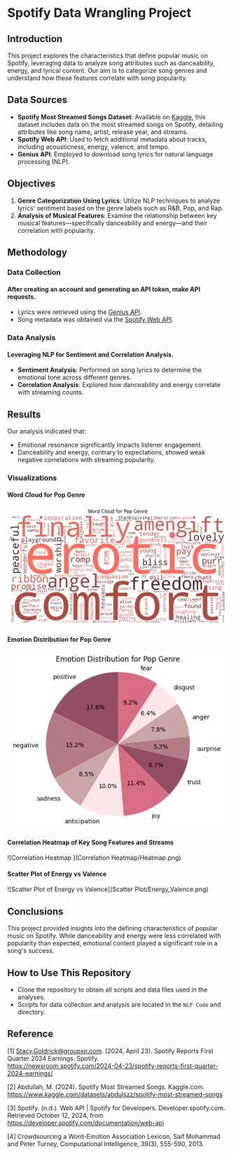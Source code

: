 # Spotify Data Wrangling Project

## Introduction
This project explores the characteristics that define popular music on Spotify, leveraging data to analyze song attributes such as danceability, energy, and lyrical content. Our aim is to categorize song genres and understand how these features correlate with song popularity.

## Data Sources
- **Spotify Most Streamed Songs Dataset**: Available on [Kaggle](https://www.kaggle.com/datasets/abdulszz/spotify-most-streamed-songs), this dataset includes data on the most streamed songs on Spotify, detailing attributes like song name, artist, release year, and streams.
- **Spotify Web API**: Used to fetch additional metadata about tracks, including acousticness, energy, valence, and tempo.
- **Genius API**: Employed to download song lyrics for natural language processing (NLP).

## Objectives
1. **Genre Categorization Using Lyrics**: Utilize NLP techniques to analyze lyrics' sentiment based on the genre labels such as R&B, Pop, and Rap.
2. **Analysis of Musical Features**: Examine the relationship between key musical features—specifically danceability and energy—and their correlation with popularity.

## Methodology
### Data Collection
#### After creating an account and generating an API token, make API requests.
- Lyrics were retrieved using the [Genius API](https://genius.com/api-clients).
- Song metadata was obtained via the [Spotify Web API](https://developer.spotify.com/documentation/web-api).

### Data Analysis
#### Leveraging NLP for Sentiment and Correlation Analysis. 
- **Sentiment Analysis**: Performed on song lyrics to determine the emotional tone across different genres.
- **Correlation Analysis**: Explored how danceability and energy correlate with streaming counts.

## Results
Our analysis indicated that:
- Emotional resonance significantly impacts listener engagement.
- Danceability and energy, contrary to expectations, showed weak negative correlations with streaming popularity.

### Visualizations
#### Word Cloud for Pop Genre
![Word Cloud for Pop Genre](wordclouds/Pop_wordcloud.png)

#### Emotion Distribution for Pop Genre
![Emotion Distribution for Pop Genre](piecharts/Pop_pie_chart.png)

#### Correlation Heatmap of Key Song Features and Streams
![Correlation Heatmap ](Correlation Heatmap/Heatmap.png)

#### Scatter Plot of Energy vs Valence
![Scatter Plot of Energy vs Valence](Scatter Plot/Energy_Valence.png)

## Conclusions
This project provided insights into the defining characteristics of popular music on Spotify. While danceability and energy were less correlated with popularity than expected, emotional content played a significant role in a song's success.

## How to Use This Repository
- Clone the repository to obtain all scripts and data files used in the analyses.
- Scripts for data collection and analysis are located in the `NLP Code` and ` `directory.

## Reference
[1] Stacy.Goldrick@groupsjr.com. (2024, April 23). Spotify Reports First Quarter 2024 Earnings. Spotify.     
https://newsroom.spotify.com/2024-04-23/spotify-reports-first-quarter-2024-earnings/

[2] Abdullah, M. (2024). Spotify Most Streamed Songs. Kaggle.com.     
https://www.kaggle.com/datasets/abdulszz/spotify-most-streamed-songs

[3] Spotify. (n.d.). Web API | Spotify for Developers. Developer.spotify.com. Retrieved October 12, 2024, from     
https://developer.spotify.com/documentation/web-api

[4] Crowdsourcing a Word-Emotion Association Lexicon, Saif Mohammad and Peter Turney, Computational Intelligence, 39(3), 555-590, 2013.


